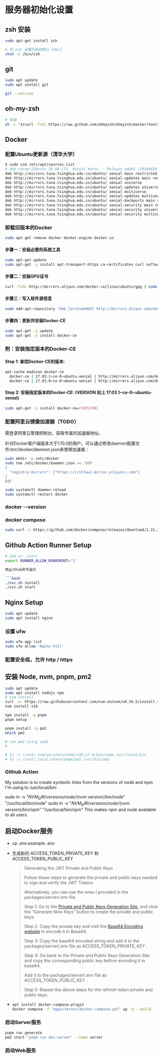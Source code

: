 # 服务器初始化设置

## zsh 安装

```bash
sudo apt-get install zsh

# 将 zsh 设置为系统默认 shell
chsh -s /bin/zsh 
```

## git

```bash
sudo apt update
sudo apt install git

git --version
```

## oh-my-zsh

```bash
# 安装
sh -c "$(curl -fsSL https://raw.github.com/ohmyzsh/ohmyzsh/master/tools/install.sh)"

```

## Docker

### 配置Ubuntu更新源（清华大学）
```bash
$ sudo vim /etc/apt/sources.list
# deb cdrom:[Ubuntu 16.04 LTS _Xenial Xerus_ - Release amd64 (20160420.1)]/ xenial main restricted
deb http://mirrors.tuna.tsinghua.edu.cn/ubuntu/ xenial main restricted
deb http://mirrors.tuna.tsinghua.edu.cn/ubuntu/ xenial-updates main restricted
deb http://mirrors.tuna.tsinghua.edu.cn/ubuntu/ xenial universe
deb http://mirrors.tuna.tsinghua.edu.cn/ubuntu/ xenial-updates universe
deb http://mirrors.tuna.tsinghua.edu.cn/ubuntu/ xenial multiverse
deb http://mirrors.tuna.tsinghua.edu.cn/ubuntu/ xenial-updates multiverse
deb http://mirrors.tuna.tsinghua.edu.cn/ubuntu/ xenial-backports main restricted universe multiverse
deb http://mirrors.tuna.tsinghua.edu.cn/ubuntu/ xenial-security main restricted
deb http://mirrors.tuna.tsinghua.edu.cn/ubuntu/ xenial-security universe
deb http://mirrors.tuna.tsinghua.edu.cn/ubuntu/ xenial-security multiverse
```

### 卸载旧版本的Docker
```bash
sudo apt-get remove docker docker-engine docker.io
```

#### 步骤一：安装必要的系统工具
```bash
sudo apt-get update
sudo apt-get -y install apt-transport-https ca-certificates curl software-properties-common
```
#### 步骤二：安装GPG证书
```bash
curl -fsSL http://mirrors.aliyun.com/docker-ce/linux/ubuntu/gpg | sudo apt-key add -
```
#### 步骤三：写入软件源信息

```bash
sudo add-apt-repository "deb [arch=amd64] http://mirrors.aliyun.com/docker-ce/linux/ubuntu $(lsb_release -cs) stable"
```
#### 步骤四：更新并安装Docker-CE
```bash
sudo apt-get -y update
sudo apt-get -y install docker-ce
```

### 附：安装指定版本的Docker-CE
#### Step 1: 查找Docker-CE的版本:
```bash
apt-cache madison docker-ce
  docker-ce | 17.03.1~ce-0~ubuntu-xenial | http://mirrors.aliyun.com/docker-ce/linux/ubuntu xenial/stable amd64 Packages
  docker-ce | 17.03.0~ce-0~ubuntu-xenial | http://mirrors.aliyun.com/docker-ce/linux/ubuntu xenial/stable amd64 Packages
```

#### Step 2: 安装指定版本的Docker-CE: (VERSION 如上 17.03.1~ce-0~ubuntu-xenial)
```bash
sudo apt-get -y install docker-ce=[VERSION]
```

### 配置阿里云镜像加速器（TODO）
需登录阿里云管理控制台，获取专属的加速器地址。

针对Docker客户端版本大于1.10.0的用户，可以通过修改daemon配置文件/etc/docker/daemon.json来使用加速器：
```bash
sudo mkdir -p /etc/docker
sudo tee /etc/docker/daemon.json <<-'EOF'
{
  "registry-mirrors": ["https://irnlfwui.mirror.aliyuncs.com"]
}
EOF
```
```bash
sudo systemctl daemon-reload
sudo systemctl restart docker
```

### docker --version

### docker compose

```bash
sudo curl -L https://github.com/docker/compose/releases/download/1.21.2/docker-compose-`uname -s`-`uname -m` -o /usr/local/bin/docker-compose
```

## Github Action Runner Setup

```bash
# add in .zshrc
export RUNNER_ALLOW_RUNASROOT="1"

依github命令运行

```bash
./svc.sh install
./svc.sh start

```

## Nginx Setup

```bash
sudo apt update
sudo apt install nginx
```

### 设置 ufw

```bash
sudo ufw app list
sudo ufw allow 'Nginx Full'
```

### 配置安全组，允许 http / https

## 安装 Node, nvm, pnpm, pm2
```bash
sudo apt update
sudo apt install nodejs npm
# nvm install
curl -o- https://raw.githubusercontent.com/nvm-sh/nvm/v0.39.5/install.sh | bash
nvm install v18

npm install -g pnpm
pnpm setup

pnpm install -g pm2
which pm2

# run pm2 using sudo
#

# ln -s /root/.nvm/versions/node/v16.17.0/bin/node /usr/local/bin
# ln -s /root/.local/share/pnpm/pm2 /usr/bin/pm2
```
### Github Action 
My solution is to create symbolic links from the versions of node and npm I'm using to /usr/local/bin:

sudo ln -s "$NVM_DIR/versions/node/$(nvm version)/bin/node" "/usr/local/bin/node"
sudo ln -s "$NVM_DIR/versions/node/$(nvm version)/bin/npm" "/usr/local/bin/npm"
This makes npm and node available to all users.

## 启动Docker服务

- cp .env.example .env

- 生成新的 ACCESS_TOKEN_PRIVATE_KEY 和 ACCESS_TOKEN_PUBLIC_KEY
  > Generating the JWT Private and Public Keys
  >
  > Follow these steps to generate the private and public keys needed to sign and verify the JWT Tokens.
  > 
  > Alternatively, you can use the ones I provided in the packages/server/.env file.
  > 
  > Step 1: Go to the [Private and Public Keys Generation Site](https://travistidwell.com/jsencrypt/demo/), and click the “Generate New Keys” button to create the private and public keys.
  > 
  > Step 2: Copy the private key and visit the [Base64 Encoding website](https://www.base64encode.org/) to encode it in Base64.
  > 
  > Step 3: Copy the base64 encoded string and add it to the packages/server/.env file as ACCESS_TOKEN_PRIVATE_KEY .
  > 
  > Step 4: Go back to the Private and Public Keys Generation Site and copy the corresponding public key before encoding it in base64.
  > 
  > Add it to the packages/server/.env file as ACCESS_TOKEN_PUBLIC_KEY .
  > 
  > Step 5: Repeat the above steps for the refresh token private and public keys.
- 
  ```bash
  apt install docker-compose-plugin
  docker compose -f "apps/server/docker-compose.yml" up -d --build
  ```

### 启动Server服务
  ```bash
  pnpm run generate
  pm2 start "pnpm run dev:server" --name server
  ```

### 启动Web服务
